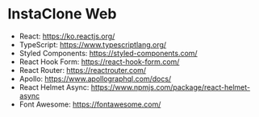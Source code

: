 # InstaClone Web

- React: https://ko.reactjs.org/
- TypeScript: https://www.typescriptlang.org/
- Styled Components: https://styled-components.com/
- React Hook Form: https://react-hook-form.com/
- React Router: https://reactrouter.com/
- Apollo: https://www.apollographql.com/docs/
- React Helmet Async: https://www.npmjs.com/package/react-helmet-async
- Font Awesome: https://fontawesome.com/

